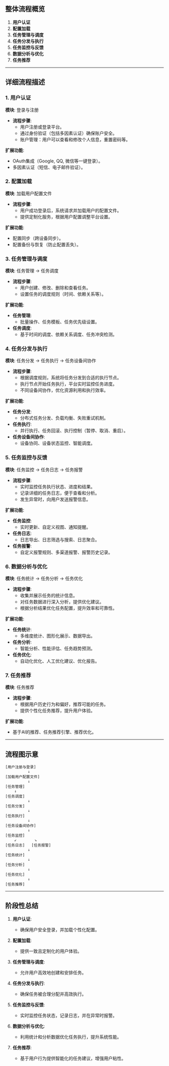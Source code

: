 

## **整体流程概览**

1. **用户认证**
2. **配置加载**
3. **任务管理与调度**
4. **任务分发与执行**
5. **任务监控与反馈**
6. **数据分析与优化**
7. **任务推荐**

---

## **详细流程描述**

### 1. 用户认证
**模块**: 登录与注册

- **流程步骤**:
  - 用户注册或登录平台。
  - 通过身份验证（包括多因素认证）确保账户安全。
  - 账户管理：用户可以查看和修改个人信息，重置密码等。

**扩展功能**:
- OAuth集成（Google, QQ, 微信等一键登录）。
- 多因素认证（短信、电子邮件验证）。

### 2. 配置加载
**模块**: 加载用户配置文件

- **流程步骤**:
  - 用户成功登录后，系统请求并加载用户的配置文件。
  - 提供定制化服务，根据用户配置调整平台设置。

**扩展功能**:
- 配置同步（跨设备同步）。
- 配置备份与恢复（防止配置丢失）。

### 3. 任务管理与调度
**模块**: 任务管理 → 任务调度

- **流程步骤**:
  - 用户创建、修改、删除和查看任务。
  - 设置任务的调度规则（时间、依赖关系等）。

**扩展功能**:
- **任务管理**:
  - 批量操作、任务模板、任务优先级设置。
- **任务调度**:
  - 基于时间的调度、依赖关系调度、任务冲突检测。

### 4. 任务分发与执行
**模块**: 任务分发 → 任务执行 → 任务设备间协作

- **流程步骤**:
  - 根据调度规则，系统将任务分发到合适的执行节点。
  - 执行节点开始任务执行，平台实时监控任务进度。
  - 不同设备间协作，优化资源利用和执行效率。

**扩展功能**:
- **任务分发**:
  - 分布式任务分发、负载均衡、失败重试机制。
- **任务执行**:
  - 并行执行、任务回滚、执行控制（暂停、取消、重启）。
- **任务设备间协作**:
  - 设备协同、设备状态监控、智能调度。

### 5. 任务监控与反馈
**模块**: 任务监控 → 任务日志 → 任务报警

- **流程步骤**:
  - 实时监控任务执行状态、进度和结果。
  - 记录详细的任务日志，便于查看和分析。
  - 发生异常时，向用户发送报警信息。

**扩展功能**:
- **任务监控**:
  - 实时更新、自定义视图、通知提醒。
- **任务日志**:
  - 日志导出、日志筛选与搜索、日志聚合。
- **任务报警**:
  - 自定义报警规则、多渠道报警、报警历史记录。

### 6. 数据分析与优化
**模块**: 任务统计 → 任务分析 → 任务优化

- **流程步骤**:
  - 收集并展示任务的统计信息。
  - 对任务数据进行深入分析，提供优化建议。
  - 根据分析结果优化任务配置，提升效率和可靠性。

**扩展功能**:
- **任务统计**:
  - 多维度统计、图形化展示、数据导出。
- **任务分析**:
  - 智能分析、性能评估、任务趋势预测。
- **任务优化**:
  - 自动化优化、人工优化建议、优化报告。

### 7. 任务推荐
**模块**: 任务推荐

- **流程步骤**:
  - 根据用户历史行为和偏好，推荐可能的任务。
  - 提供个性化任务推荐，提升用户体验。

**扩展功能**:
- 基于AI的推荐、任务推荐引擎、推荐优化。

---

## **流程图示意**



```
[用户注册与登录]
          ↓
[加载用户配置文件]
          ↓
[任务管理] 
    ↓
[任务调度]
          ↓
[任务分发]
          ↓
[任务执行]
          ↓
[任务设备间协作]
          ↓
[任务监控]
    ↙        ↘
[任务日志]   [任务报警]
          ↓
[任务统计]
          ↓
[任务分析]
          ↓
[任务优化]
          ↓
[任务推荐]
```

---

## **阶段性总结**

1. **用户认证**:
   - 确保用户安全登录，并加载个性化配置。

2. **配置加载**:
   - 提供一致且定制化的用户体验。

3. **任务管理与调度**:
   - 允许用户高效地创建和安排任务。

4. **任务分发与执行**:
   - 确保任务被合理分配并高效执行。

5. **任务监控与反馈**:
   - 实时监控任务状态，记录日志，并在异常时报警。

6. **数据分析与优化**:
   - 利用统计和分析数据优化任务执行，提升系统性能。

7. **任务推荐**:
   - 基于用户行为提供智能化的任务建议，增强用户粘性。

